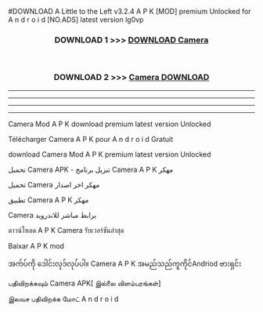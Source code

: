 #DOWNLOAD A Little to the Left v3.2.4 A P K [MOD] premium Unlocked for A n d r o i d [NO.ADS] latest version lg0vp 



<div align="center">

<h3>DOWNLOAD 1 >>> <a href="https://downloadmod1.web.app/?judul=Camera ">DOWNLOAD Camera </a></h3><br>

<h3>DOWNLOAD 2 >>> <a href="https://downloadmod1.web.app/?judul=Camera ">Camera  DOWNLOAD </a></h3>

</div>


----------------------------------------------------------

----------------------------------------------------------

----------------------------------------------------------

----------------------------------------------------------


Camera  Mod A P K download premium latest version Unlocked

Télécharger Camera  A P K pour A n d r o i d Gratuit

download Camera  Mod A P K premium latest version Unlocked

تحميل Camera  APK - تنزيل برنامج Camera  A P K مهكر

تحميل Camera  مهكر اخر اصدار

تطبيق Camera  A P K مهكر

Camera  برابط مباشر للاندرويد

ดาวน์โหลด A P K Camera  รับเวอร์ชันล่าสุด

Baixar A P K mod

အက်ပ်ကို ဒေါင်းလုဒ်လုပ်ပါ။ Camera  A P K အမည်သည်ကူကိုင်Andriod ဗားရှင်း

பதிவிறக்கவும் Camera  APK[ இல்லை விளம்பரங்கள்] 
 
இலவச பதிவிறக்க மோட் A n d r o i d



